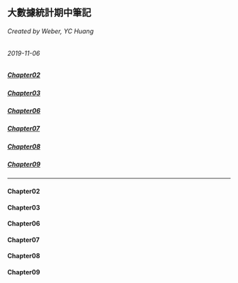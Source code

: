 ## 大數據統計期中筆記

###### Created by Weber, YC Huang  

###### 2019-11-06

##### [Chapter02](Chapter02)

##### [Chapter03](Chapter03)

##### [Chapter06](Chapter06)

##### [Chapter07](Chapter07)

##### [Chapter08](Chapter08)

##### [Chapter09](Chapter09)
---

#### Chapter02


#### Chapter03


#### Chapter06


#### Chapter07


#### Chapter08


#### Chapter09


